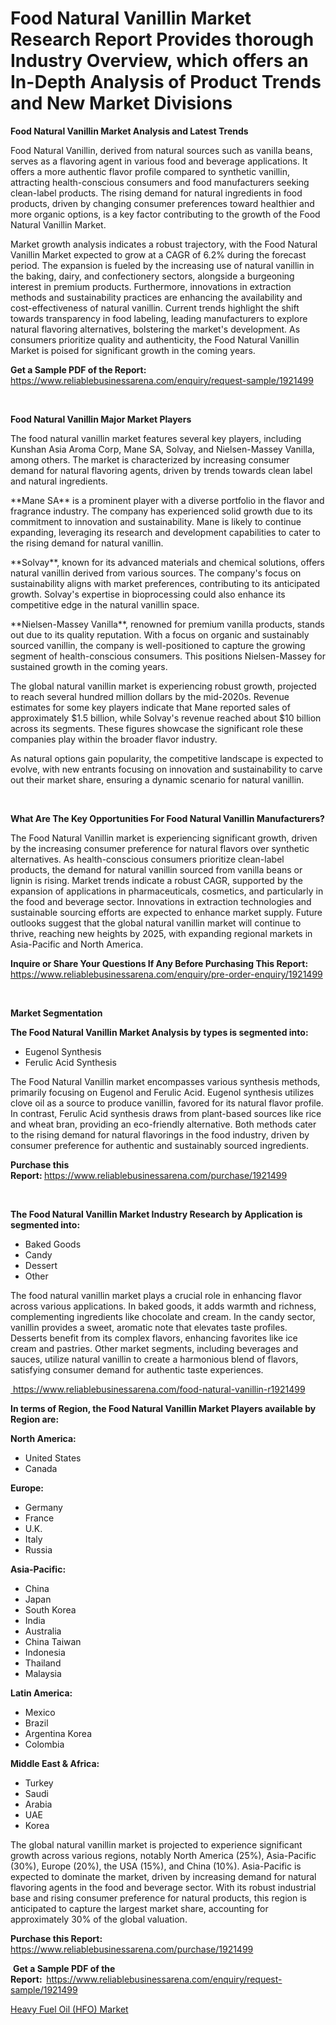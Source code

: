 <p><h1>Food Natural Vanillin Market Research Report Provides thorough Industry Overview, which offers an In-Depth Analysis of Product Trends and New Market Divisions</h1></p><p><strong>Food Natural Vanillin Market Analysis and Latest Trends</strong></p>
<p><p>Food Natural Vanillin, derived from natural sources such as vanilla beans, serves as a flavoring agent in various food and beverage applications. It offers a more authentic flavor profile compared to synthetic vanillin, attracting health-conscious consumers and food manufacturers seeking clean-label products. The rising demand for natural ingredients in food products, driven by changing consumer preferences toward healthier and more organic options, is a key factor contributing to the growth of the Food Natural Vanillin Market.</p><p>Market growth analysis indicates a robust trajectory, with the Food Natural Vanillin Market expected to grow at a CAGR of 6.2% during the forecast period. The expansion is fueled by the increasing use of natural vanillin in the baking, dairy, and confectionery sectors, alongside a burgeoning interest in premium products. Furthermore, innovations in extraction methods and sustainability practices are enhancing the availability and cost-effectiveness of natural vanillin. Current trends highlight the shift towards transparency in food labeling, leading manufacturers to explore natural flavoring alternatives, bolstering the market's development. As consumers prioritize quality and authenticity, the Food Natural Vanillin Market is poised for significant growth in the coming years.</p></p>
<p><strong>Get a Sample PDF of the Report:&nbsp;</strong> <a href="https://www.reliablebusinessarena.com/enquiry/request-sample/1921499?utm_campaign=1902&utm_medium=2&utm_source=Github&utm_content=ia&utm_term=04022025&utm_id=food-natural-vanillin">https://www.reliablebusinessarena.com/enquiry/request-sample/1921499</a></p>
<p>&nbsp;</p>
<p><strong>Food Natural Vanillin Major Market Players</strong></p>
<p><p>The food natural vanillin market features several key players, including Kunshan Asia Aroma Corp, Mane SA, Solvay, and Nielsen-Massey Vanilla, among others. The market is characterized by increasing consumer demand for natural flavoring agents, driven by trends towards clean label and natural ingredients.</p><p>**Mane SA** is a prominent player with a diverse portfolio in the flavor and fragrance industry. The company has experienced solid growth due to its commitment to innovation and sustainability. Mane is likely to continue expanding, leveraging its research and development capabilities to cater to the rising demand for natural vanillin.</p><p>**Solvay**, known for its advanced materials and chemical solutions, offers natural vanillin derived from various sources. The company's focus on sustainability aligns with market preferences, contributing to its anticipated growth. Solvay's expertise in bioprocessing could also enhance its competitive edge in the natural vanillin space.</p><p>**Nielsen-Massey Vanilla**, renowned for premium vanilla products, stands out due to its quality reputation. With a focus on organic and sustainably sourced vanillin, the company is well-positioned to capture the growing segment of health-conscious consumers. This positions Nielsen-Massey for sustained growth in the coming years.</p><p>The global natural vanillin market is experiencing robust growth, projected to reach several hundred million dollars by the mid-2020s. Revenue estimates for some key players indicate that Mane reported sales of approximately $1.5 billion, while Solvay's revenue reached about $10 billion across its segments. These figures showcase the significant role these companies play within the broader flavor industry.</p><p>As natural options gain popularity, the competitive landscape is expected to evolve, with new entrants focusing on innovation and sustainability to carve out their market share, ensuring a dynamic scenario for natural vanillin.</p></p>
<p>&nbsp;</p>
<p><strong>What Are The Key Opportunities For Food Natural Vanillin Manufacturers?</strong></p>
<p><p>The Food Natural Vanillin market is experiencing significant growth, driven by the increasing consumer preference for natural flavors over synthetic alternatives. As health-conscious consumers prioritize clean-label products, the demand for natural vanillin sourced from vanilla beans or lignin is rising. Market trends indicate a robust CAGR, supported by the expansion of applications in pharmaceuticals, cosmetics, and particularly in the food and beverage sector. Innovations in extraction technologies and sustainable sourcing efforts are expected to enhance market supply. Future outlooks suggest that the global natural vanillin market will continue to thrive, reaching new heights by 2025, with expanding regional markets in Asia-Pacific and North America.</p></p>
<p><strong>Inquire or Share Your Questions If Any Before Purchasing This Report:</strong> <a href="https://www.reliablebusinessarena.com/enquiry/pre-order-enquiry/1921499?utm_campaign=1902&utm_medium=2&utm_source=Github&utm_content=ia&utm_term=04022025&utm_id=food-natural-vanillin">https://www.reliablebusinessarena.com/enquiry/pre-order-enquiry/1921499</a></p>
<p>&nbsp;</p>
<p><strong>Market Segmentation</strong></p>
<p><strong>The Food Natural Vanillin Market Analysis by types is segmented into:</strong></p>
<p><ul><li>Eugenol Synthesis</li><li>Ferulic Acid Synthesis</li></ul></p>
<p><p>The Food Natural Vanillin market encompasses various synthesis methods, primarily focusing on Eugenol and Ferulic Acid. Eugenol synthesis utilizes clove oil as a source to produce vanillin, favored for its natural flavor profile. In contrast, Ferulic Acid synthesis draws from plant-based sources like rice and wheat bran, providing an eco-friendly alternative. Both methods cater to the rising demand for natural flavorings in the food industry, driven by consumer preference for authentic and sustainably sourced ingredients.</p></p>
<p><strong>Purchase this Report:&nbsp;</strong><a href="https://www.reliablebusinessarena.com/purchase/1921499?utm_campaign=1902&utm_medium=2&utm_source=Github&utm_content=ia&utm_term=04022025&utm_id=food-natural-vanillin">https://www.reliablebusinessarena.com/purchase/1921499</a></p>
<p>&nbsp;</p>
<p><strong>The Food Natural Vanillin Market Industry Research by Application is segmented into:</strong></p>
<p><ul><li>Baked Goods</li><li>Candy</li><li>Dessert</li><li>Other</li></ul></p>
<p><p>The food natural vanillin market plays a crucial role in enhancing flavor across various applications. In baked goods, it adds warmth and richness, complementing ingredients like chocolate and cream. In the candy sector, vanillin provides a sweet, aromatic note that elevates taste profiles. Desserts benefit from its complex flavors, enhancing favorites like ice cream and pastries. Other market segments, including beverages and sauces, utilize natural vanillin to create a harmonious blend of flavors, satisfying consumer demand for authentic taste experiences.</p></p>
<p><a href="https://www.reliablebusinessarena.com/food-natural-vanillin-r1921499?utm_campaign=1902&utm_medium=2&utm_source=Github&utm_content=ia&utm_term=04022025&utm_id=food-natural-vanillin">&nbsp;https://www.reliablebusinessarena.com/food-natural-vanillin-r1921499</a></p>
<p><strong>In terms of Region, the Food Natural Vanillin Market Players available by Region are:</strong></p>
<p>
    <p> <strong> North America: </strong>
        <ul>
            <li>United States</li>
            <li>Canada</li>
        </ul>
        </p> 
    <p> <strong> Europe: </strong>
        <ul>
            <li>Germany</li>
            <li>France</li>
            <li>U.K.</li>
            <li>Italy</li>
            <li>Russia</li>
        </ul>
        </p> 
    <p> <strong> Asia-Pacific: </strong>
        <ul>
            <li>China</li>
            <li>Japan</li>
            <li>South Korea</li>
            <li>India</li>
            <li>Australia</li>
            <li>China Taiwan</li>
            <li>Indonesia</li>
            <li>Thailand</li>
            <li>Malaysia</li>
        </ul>
        </p> 
    <p> <strong> Latin America: </strong>
        <ul>
            <li>Mexico</li>
            <li>Brazil</li>
            <li>Argentina Korea</li>
            <li>Colombia</li>
        </ul>
        </p> 
    <p> <strong> Middle East & Africa: </strong>
        <ul>
            <li>Turkey</li>
            <li>Saudi</li>
            <li>Arabia</li>
            <li>UAE</li>
            <li>Korea</li>
        </ul>
    </p>
    </p>
<p><p>The global natural vanillin market is projected to experience significant growth across various regions, notably North America (25%), Asia-Pacific (30%), Europe (20%), the USA (15%), and China (10%). Asia-Pacific is expected to dominate the market, driven by increasing demand for natural flavoring agents in the food and beverage sector. With its robust industrial base and rising consumer preference for natural products, this region is anticipated to capture the largest market share, accounting for approximately 30% of the global valuation.</p></p>
<p><strong>Purchase this Report: </strong><a href="https://www.reliablebusinessarena.com/purchase/1921499?utm_campaign=1902&utm_medium=2&utm_source=Github&utm_content=ia&utm_term=04022025&utm_id=food-natural-vanillin">https://www.reliablebusinessarena.com/purchase/1921499</a></p>
<p>&nbsp;<strong>Get a Sample PDF of the Report:&nbsp;&nbsp;</strong><a href="https://www.reliablebusinessarena.com/enquiry/request-sample/1921499?utm_campaign=1902&utm_medium=2&utm_source=Github&utm_content=ia&utm_term=04022025&utm_id=food-natural-vanillin">https://www.reliablebusinessarena.com/enquiry/request-sample/1921499</a></p>
<p><strong></strong></p>
<p><p><a href="https://github.com/rahu1506/Market-Research-Report-List-6/blob/main/heavy-fuel-oil-hfo-market.md?utm_campaign=1902&utm_medium=2&utm_source=Github&utm_content=ia&utm_term=04022025&utm_id=food-natural-vanillin">Heavy Fuel Oil (HFO) Market</a></p></p>